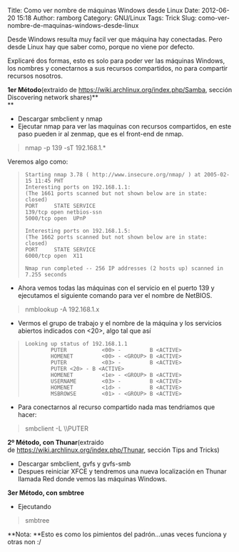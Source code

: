 Title: Como ver nombre de máquinas Windows desde Linux
Date: 2012-06-20 15:18
Author: ramborg
Category: GNU/Linux
Tags: Trick
Slug: como-ver-nombre-de-maquinas-windows-desde-linux

Desde Windows resulta muy facil ver que máquina hay conectadas. Pero
desde Linux hay que saber como, porque no viene por defecto.

Explicaré dos formas, esto es solo para poder ver las máquinas Windows,
los nombres y conectarnos a sus recursos compartidos, no para compartir
recursos nosotros.

**1er Método**(extraido de <https://wiki.archlinux.org/index.php/Samba>,
sección Discovering network shares)**  
**

-   Descargar smbclient y nmap
-   Ejecutar nmap para ver las maquinas con recursos compartidos, en
    este paso pueden ir al zenmap, que es el front-end de nmap.

> nmap -p 139 -sT 192.168.1.\*

Veremos algo como:

>     Starting nmap 3.78 ( http://www.insecure.org/nmap/ ) at 2005-02-15 11:45 PHT
>     Interesting ports on 192.168.1.1:
>     (The 1661 ports scanned but not shown below are in state: closed)
>     PORT     STATE SERVICE
>     139/tcp open netbios-ssn
>     5000/tcp open  UPnP
>
>     Interesting ports on 192.168.1.5:
>     (The 1662 ports scanned but not shown below are in state: closed)
>     PORT     STATE SERVICE
>     6000/tcp open  X11
>
>     Nmap run completed -- 256 IP addresses (2 hosts up) scanned in 7.255 seconds

-   Ahora vemos todas las máquinas con el servicio en el puerto 139 y
    ejecutamos el siguiente comando para ver el nombre de NetBIOS.

> nmblookup -A 192.168.1.x

-   Vermos el grupo de trabajo y el nombre de la máquina y los servicios
    abiertos indicados con \<20\>, algo tal que así

>     Looking up status of 192.168.1.1
>             PUTER           <00> -         B <ACTIVE>
>             HOMENET         <00> - <GROUP> B <ACTIVE>
>             PUTER           <03> -         B <ACTIVE>
>             PUTER <20> - B <ACTIVE>
>             HOMENET         <1e> - <GROUP> B <ACTIVE>
>             USERNAME        <03> -         B <ACTIVE>
>             HOMENET         <1d> -         B <ACTIVE>
>             MSBROWSE        <01> - <GROUP> B <ACTIVE>

-   Para conectarnos al recurso compartido nada mas tendriamos que
    hacer:

> smbclient -L \\\\PUTER

**2º Método, con Thunar**(extraido
de <https://wiki.archlinux.org/index.php/Thunar>, sección Tips and
Tricks)

-   Descargar smbclient, gvfs y gvfs-smb
-   Despues reiniciar XFCE y tendremos una nueva localización en Thunar
    llamada Red donde vemos las máquinas Windows.

**3er Método, con smbtree**

-   Ejecutando

> smbtree

**Nota: **Esto es como los pimientos del padrón...unas veces funciona y
otras non :/
